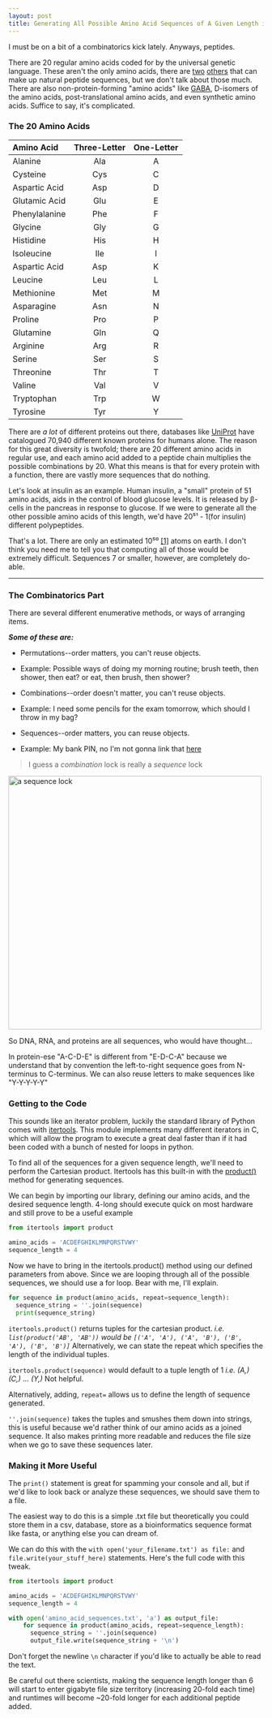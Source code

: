 ```yaml
---
layout: post
title: Generating All Possible Amino Acid Sequences of A Given Length in Python 3
---
```


I must be on a bit of a combinatorics kick lately.
Anyways, peptides.

There are 20 regular amino acids coded for by the universal genetic language. These aren't the only amino acids, there are [two](https://en.wikipedia.org/wiki/Selenocysteine) [others](https://en.wikipedia.org/wiki/Pyrrolysine) that can make up natural peptide sequences, but we don't talk about those much.
There are also non-protein-forming "amino acids" like [GABA](https://en.wikipedia.org/wiki/Gamma-Aminobutyric_acid), D-isomers of the amino acids, post-translational amino acids, and even synthetic amino acids.
Suffice to say, it's complicated.

### The 20 Amino Acids

| Amino Acid    | Three-Letter  |       One-Letter |
| :------------ |:-------------:|:----------------:|
| Alanine       | Ala           | A            |
| Cysteine      | Cys           | C            |
| Aspartic Acid | Asp           | D            |
| Glutamic Acid | Glu           | E            |
| Phenylalanine | Phe           | F            |
| Glycine       | Gly           | G            |
| Histidine     | His           | H            |
| Isoleucine    | Ile           | I            |
| Aspartic Acid | Asp           | K            |
| Leucine       | Leu           | L            |
| Methionine    | Met           | M            |
| Asparagine    | Asn           | N            |
| Proline       | Pro           | P            |
| Glutamine     | Gln           | Q            |
| Arginine      | Arg           | R            |
| Serine        | Ser           | S            |
| Threonine     | Thr           | T            |
| Valine        | Val           | V            |
| Tryptophan    | Trp           | W            |
| Tyrosine      | Tyr           | Y            |



There are *a lot* of different proteins out there, databases like [UniProt](http://www.uniprot.org/proteomes/UP000005640) have catalogued 70,940 different known proteins for humans alone.
The reason for this great diversity is twofold; there are 20 different amino acids in regular use, and each amino acid added to a peptide chain multiplies the possible combinations by 20.
What this means is that for every protein with a function, there are vastly more sequences that do nothing.

Let's look at insulin as an example. Human insulin, a "small" protein of 51 amino acids, aids in the control of blood glucose levels.
It is released by β-cells in the pancreas in response to glucose. 
If we were to generate all the other possible amino acids of this length, we'd have 20⁵¹ - 1(for insulin) different polypeptides.


That's a lot. There are only an estimated 10⁵⁰ [[1]](http://www.fnal.gov/pub/science/inquiring/questions/1atoms.html) atoms on earth. I don't think you need me to tell you that computing all of those would be extremely difficult. Sequences 7 or smaller, however, are completely do-able.

-----

### The Combinatorics Part


There are several different enumerative methods, or ways of arranging items.

**_Some of these are:_**

- Permutations--order matters, you can't reuse objects.
- Example: Possible ways of doing my morning routine; brush teeth, then shower, then eat? or eat, then brush, then shower?

- Combinations--order doesn't matter, you can't reuse objects.
- Example: I need some pencils for the exam tomorrow, which should I throw in my bag?

- Sequences--order matters, you can reuse objects.
- Example: My bank PIN, no I'm not gonna link that [here](https://www.youtube.com/watch?v=dQw4w9WgXcQ)


>I guess a _combination_ lock is really a _sequence_ lock

<img src="{{ site.baseurl }}/images/Combination_lock.jpg" alt="a sequence lock" style="width: 500px;"/>

So DNA, RNA, and proteins are all sequences, who would have thought...

In protein-ese "A-C-D-E" is different from "E-D-C-A" because we understand that by convention the left-to-right sequence goes from N-terminus to C-terminus.
We can also reuse letters to make sequences like "Y-Y-Y-Y-Y"


### Getting to the Code

This sounds like an iterator problem, luckily the standard library of Python comes with [itertools](https://docs.python.org/3/library/itertools.html). This module implements many different iterators in C, which will allow the program to execute a great deal faster than if it had been coded with a bunch of nested for loops in python.

To find all of the sequences for a given sequence length, we'll need to perform the Cartesian product.
Itertools has this built-in with the [product()](https://docs.python.org/3/library/itertools.html#itertools.product) method for generating sequences.

We can begin by importing our library, defining our amino acids, and the desired sequence length.
4-long should execute quick on most hardware and still prove to be a useful example

```python
from itertools import product

amino_acids = 'ACDEFGHIKLMNPQRSTVWY'
sequence_length = 4
```

Now we have to bring in the itertools.product() method using our defined parameters from above.
Since we are looping through all of the possible sequences, we should use a for loop.
Bear with me, I'll explain.

```python
for sequence in product(amino_acids, repeat=sequence_length):
  sequence_string = ''.join(sequence)
  print(sequence_string)
```

`itertools.product()` returns tuples for the cartesian product.
_i.e. `list(product('AB', 'AB'))` would be `[('A', 'A'), ('A', 'B'), ('B', 'A'), ('B', 'B')]`_
Alternatively, we can state the repeat which specifies the length of the individual tuples.

`itertools.product(sequence)` would default to a tuple length of 1
_i.e. (A,) (C,) ... (Y,)_
Not helpful.

Alternatively, adding, `repeat=` allows us to define the length of sequence generated.

`''.join(sequence)` takes the tuples and smushes them down into strings, this is useful because we'd rather think of our amino acids as a joined sequence. It also makes printing more readable and reduces the file size when we go to save these sequences later.


### Making it More Useful

The `print()` statement is great for spamming your console and all, but if we'd like to look back or analyze these sequences, we should save them to a file.

The easiest way to do this is a simple .txt file but theoretically you could store them in a csv, database, store as a bioinformatics sequence format like fasta, or anything else you can dream of. 

We can do this with the `with open('your_filename.txt') as file:` and `file.write(your_stuff_here)` statements.
Here's the full code with this tweak.

```python
from itertools import product

amino_acids = 'ACDEFGHIKLMNPQRSTVWY'
sequence_length = 4

with open('amino_acid_sequences.txt', 'a') as output_file:
    for sequence in product(amino_acids, repeat=sequence_length):
      sequence_string = ''.join(sequence)
      output_file.write(sequence_string + '\n')
```

Don't forget the newline `\n` character if you'd like to actually be able to read the text.

Be careful out there scientists, making the sequence length longer than 6 will start to enter gigabyte file size territory (increasing 20-fold each time) and runtimes will become ~20-fold longer for each additional peptide added.

